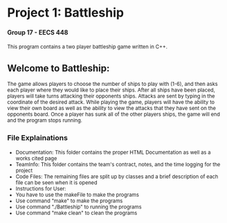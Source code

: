 # Project 1: Battleship
<h4> Group 17 - EECS 448 </h4>
<small> This program contains a two player battleship game written in C++.</small>
<h2> Welcome to Battleship: </h2>
<small> The game allows players to choose the number of ships to play with (1-6), and then asks each player where they would like to place their ships. 
After all ships have been placed, players will take turns attacking their opponents ships. Attacks are sent by typing in the coordinate of the desired attack. While playing the game, players will have the ability to view their own board as well as the ability to view the attacks that they have sent on the opponents board. Once a player has sunk all of the other players ships, the game will end and the program stops running. </small>


<h3> File Explainations </h3>
<small><ul>
  <li>Documentation: This folder contains the proper HTML Documentation as well as a works cited page</li>
  <li>TeamInfo: This folder contains the team's contract, notes, and the time logging for the project</li>
  <li>Code Files: The remaining files are split up by classes and a brief description of each file can be seen when it is opened</li>
  <li>Instructions for User: </li>
  <li>You have to use the makeFile to make the programs </li>
  <li>Use command "make"  to make the programs</li>
  <li>Use command "./Battleship" to running the programs </li>
  <li>Use command "make clean" to clean the programs </li>
  </ul></small>
  
